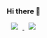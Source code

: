 ### Hi there 👋

<!--
**iwonman/iwonman** is a ✨ _special_ ✨ repository because its `README.md` (this file) appears on your GitHub profile.

Here are some ideas to get you started:

- 🔭 I’m currently working on ...
- 🌱 I’m currently learning ...
- 👯 I’m looking to collaborate on ...
- 🤔 I’m looking for help with ...
- 💬 Ask me about ...
- 📫 How to reach me: ...
- 😄 Pronouns: ...
- ⚡ Fun fact: ...
-->

<a href="https://www.instagram.com/iwonman_/">
    <img 
        src="http://img.shields.io/badge/--222222?style=flat&logo=Instagram&link=https://www.instagram.com/iwonman_/"
        style="height : auto; margin-left : 10px; margin-right : 10px;"/>
</a>
<a href="https://velog.io/@iwon">
    <img 
        src="http://img.shields.io/badge/-222222?style=flat&logo=Vector Logo Zone&link=https://velog.io/@iwon"
        style="height : auto; margin-left : 10px; margin-right : 10px;"/>
</a>
